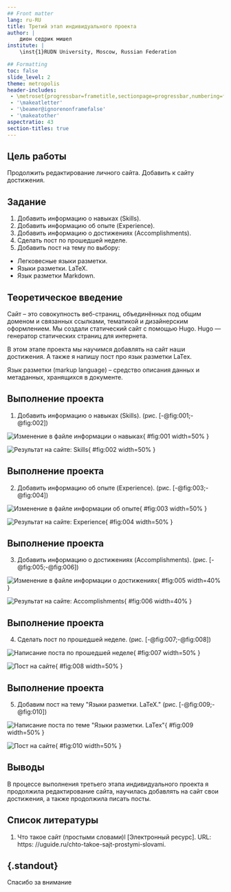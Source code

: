 ```yaml
---
## Front matter
lang: ru-RU
title: Третий этап индивидуального проекта
author: |
	дион седрик мишел
institute: |
	\inst{1}RUDN University, Moscow, Russian Federation

## Formatting
toc: false
slide_level: 2
theme: metropolis
header-includes: 
 - \metroset{progressbar=frametitle,sectionpage=progressbar,numbering=fraction}
 - '\makeatletter'
 - '\beamer@ignorenonframefalse'
 - '\makeatother'
aspectratio: 43
section-titles: true
---
```


## Цель работы

Продолжить редактирование личного сайта. Добавить к сайту достижения.

## Задание

1. Добавить информацию о навыках (Skills).
2. Добавить информацию об опыте (Experience).
3. Добавить информацию о достижениях (Accomplishments).
4. Сделать пост по прошедшей неделе.
5. Добавить пост на тему по выбору:
- Легковесные языки разметки.
- Языки разметки. LaTeX.
- Язык разметки Markdown.

## Теоретическое введение

Сайт – это совокупность веб-страниц, объединённых под общим доменом и связанных ссылками, тематикой и дизайнерским оформлением. Мы создали статический сайт с помощью Hugo.
Hugo — генератор статических страниц для интернета.

В этом этапе проекта мы научимся добавлять на сайт наши достижения. А также я напишу пост про язык разметки LaTex.

Язык разметки (markup language) – средство описания данных и метаданных, хранящихся в документе.

## Выполнение проекта

1. Добавить информацию о навыках (Skills). (рис. [-@fig:001;-@fig:002])

![Изменение в файле информации о навыках](image/1.png){ #fig:001 width=50% }

![Результат на сайте: Skills](image/2.png){ #fig:002 width=50% }

## Выполнение проекта

2. Добавить информацию об опыте (Experience). (рис. [-@fig:003;-@fig:004])

![Изменение в файле информации об опыте](image/3.png){ #fig:003 width=50% }

![Результат на сайте: Experience](image/4.png){ #fig:004 width=50% }

## Выполнение проекта

3. Добавить информацию о достижениях (Accomplishments). (рис. [-@fig:005;-@fig:006])

![Изменение в файле информации о достижениях](image/5.png){ #fig:005 width=40% }

![Результат на сайте: Accomplishments](image/6.png){ #fig:006 width=40% }

## Выполнение проекта

4. Сделать пост по прошедшей неделе. (рис. [-@fig:007;-@fig:008])

![Написание поста по прошедшей неделе](image/7.png){ #fig:007 width=50% }

![Пост на сайте](image/8.png){ #fig:008 width=50% }

## Выполнение проекта

5. Добавим пост на тему "Языки разметки. LaTeX." (рис. [-@fig:009;-@fig:010])

![Написание поста по теме "Языки разметки. LaTex"](image/9.png){ #fig:009 width=50% }

![Пост на сайте](image/10.png){ #fig:010 width=50% }

## Выводы

В процессе выполнения третьего этапа индивидуального проекта я продолжила редактирование сайта, научилась добавлять на сайт свои достижения, а также продолжила писать посты.

## Список литературы

1. Что такое сайт (простыми словами)l [Электронный ресурс]. URL: https: //uguide.ru/chto-takoe-sajt-prostymi-slovami.

## {.standout}

Спасибо за внимание

